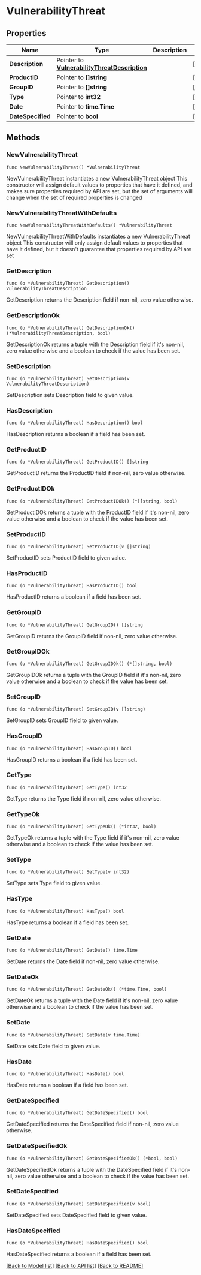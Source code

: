 # VulnerabilityThreat

## Properties

Name | Type | Description | Notes
------------ | ------------- | ------------- | -------------
**Description** | Pointer to [**VulnerabilityThreatDescription**](VulnerabilityThreatDescription.md) |  | [optional] 
**ProductID** | Pointer to **[]string** |  | [optional] 
**GroupID** | Pointer to **[]string** |  | [optional] 
**Type** | Pointer to **int32** |  | [optional] 
**Date** | Pointer to **time.Time** |  | [optional] 
**DateSpecified** | Pointer to **bool** |  | [optional] 

## Methods

### NewVulnerabilityThreat

`func NewVulnerabilityThreat() *VulnerabilityThreat`

NewVulnerabilityThreat instantiates a new VulnerabilityThreat object
This constructor will assign default values to properties that have it defined,
and makes sure properties required by API are set, but the set of arguments
will change when the set of required properties is changed

### NewVulnerabilityThreatWithDefaults

`func NewVulnerabilityThreatWithDefaults() *VulnerabilityThreat`

NewVulnerabilityThreatWithDefaults instantiates a new VulnerabilityThreat object
This constructor will only assign default values to properties that have it defined,
but it doesn't guarantee that properties required by API are set

### GetDescription

`func (o *VulnerabilityThreat) GetDescription() VulnerabilityThreatDescription`

GetDescription returns the Description field if non-nil, zero value otherwise.

### GetDescriptionOk

`func (o *VulnerabilityThreat) GetDescriptionOk() (*VulnerabilityThreatDescription, bool)`

GetDescriptionOk returns a tuple with the Description field if it's non-nil, zero value otherwise
and a boolean to check if the value has been set.

### SetDescription

`func (o *VulnerabilityThreat) SetDescription(v VulnerabilityThreatDescription)`

SetDescription sets Description field to given value.

### HasDescription

`func (o *VulnerabilityThreat) HasDescription() bool`

HasDescription returns a boolean if a field has been set.

### GetProductID

`func (o *VulnerabilityThreat) GetProductID() []string`

GetProductID returns the ProductID field if non-nil, zero value otherwise.

### GetProductIDOk

`func (o *VulnerabilityThreat) GetProductIDOk() (*[]string, bool)`

GetProductIDOk returns a tuple with the ProductID field if it's non-nil, zero value otherwise
and a boolean to check if the value has been set.

### SetProductID

`func (o *VulnerabilityThreat) SetProductID(v []string)`

SetProductID sets ProductID field to given value.

### HasProductID

`func (o *VulnerabilityThreat) HasProductID() bool`

HasProductID returns a boolean if a field has been set.

### GetGroupID

`func (o *VulnerabilityThreat) GetGroupID() []string`

GetGroupID returns the GroupID field if non-nil, zero value otherwise.

### GetGroupIDOk

`func (o *VulnerabilityThreat) GetGroupIDOk() (*[]string, bool)`

GetGroupIDOk returns a tuple with the GroupID field if it's non-nil, zero value otherwise
and a boolean to check if the value has been set.

### SetGroupID

`func (o *VulnerabilityThreat) SetGroupID(v []string)`

SetGroupID sets GroupID field to given value.

### HasGroupID

`func (o *VulnerabilityThreat) HasGroupID() bool`

HasGroupID returns a boolean if a field has been set.

### GetType

`func (o *VulnerabilityThreat) GetType() int32`

GetType returns the Type field if non-nil, zero value otherwise.

### GetTypeOk

`func (o *VulnerabilityThreat) GetTypeOk() (*int32, bool)`

GetTypeOk returns a tuple with the Type field if it's non-nil, zero value otherwise
and a boolean to check if the value has been set.

### SetType

`func (o *VulnerabilityThreat) SetType(v int32)`

SetType sets Type field to given value.

### HasType

`func (o *VulnerabilityThreat) HasType() bool`

HasType returns a boolean if a field has been set.

### GetDate

`func (o *VulnerabilityThreat) GetDate() time.Time`

GetDate returns the Date field if non-nil, zero value otherwise.

### GetDateOk

`func (o *VulnerabilityThreat) GetDateOk() (*time.Time, bool)`

GetDateOk returns a tuple with the Date field if it's non-nil, zero value otherwise
and a boolean to check if the value has been set.

### SetDate

`func (o *VulnerabilityThreat) SetDate(v time.Time)`

SetDate sets Date field to given value.

### HasDate

`func (o *VulnerabilityThreat) HasDate() bool`

HasDate returns a boolean if a field has been set.

### GetDateSpecified

`func (o *VulnerabilityThreat) GetDateSpecified() bool`

GetDateSpecified returns the DateSpecified field if non-nil, zero value otherwise.

### GetDateSpecifiedOk

`func (o *VulnerabilityThreat) GetDateSpecifiedOk() (*bool, bool)`

GetDateSpecifiedOk returns a tuple with the DateSpecified field if it's non-nil, zero value otherwise
and a boolean to check if the value has been set.

### SetDateSpecified

`func (o *VulnerabilityThreat) SetDateSpecified(v bool)`

SetDateSpecified sets DateSpecified field to given value.

### HasDateSpecified

`func (o *VulnerabilityThreat) HasDateSpecified() bool`

HasDateSpecified returns a boolean if a field has been set.


[[Back to Model list]](../README.md#documentation-for-models) [[Back to API list]](../README.md#documentation-for-api-endpoints) [[Back to README]](../README.md)


